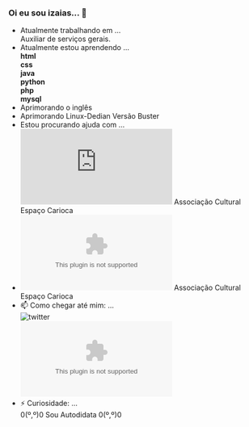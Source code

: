 ###  Oi eu sou izaias... 👋

- Atualmente trabalhando em ...<br/>
 Auxiliar de serviços gerais.<br/>
- Atualmente estou aprendendo ...<br/>
**html<br/>
css<br/>
java<br/>
python<br/>
php<br/>
mysql**<br/>
- Aprimorando o inglês<br/>
- Aprimorando Linux-Dedian Versão Buster<br/>
- Estou procurando ajuda com ...<br/>
 ![site](https://associacaoculturalespacocarioca.000webhostapp.com/index.html) Associação Cultural Espaço Carioca<br/>
- ![google mail](aculturalespacocarioca@gmail.com) Associação Cultural Espaço Carioca<br/>
- 📫 Como chegar até mim: ...<br/>
  ![twitter](https://twitter.com/linuxblack)<br/>
  ![google mail](zambelestar@gmail.com)<br />
- ⚡ Curiosidade: ...<br/>
  0(º,º)0 Sou Autodidata 0(º,º)0
